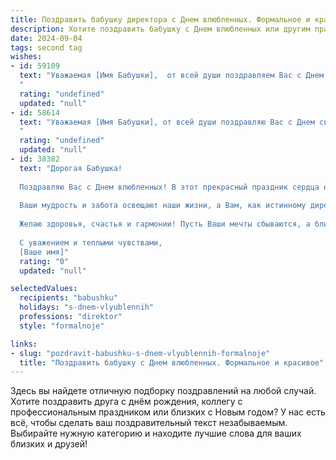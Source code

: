 ```yaml
---
title: Поздравить бабушку директора с Днем влюбленных. Формальное и красивое
description: Хотите поздравить бабушку с Днем влюбленных или другим праздником? Наш ИИ создаст незабываемое поздравление, а вы обязательно выделитесь среди других.  
date: 2024-09-04
tags: second tag
wishes:
- id: 59109
  text: "Уважаемая [Имя Бабушки],  от всей души поздравляем Вас с Днем святого Валентина! Желаем Вам бесконечной любви, нежности и счастья, которое согревает сердце и вдохновляет на новые свершения. Пусть этот день будет полон радости, приятных сюрпризов и незабываемых моментов.
  "
  rating: "undefined"
  updated: "null"
- id: 58614
  text: "Уважаемая [Имя Бабушки], от всей души поздравляю Вас с Днем святого Валентина! Желаю Вам море любви, тепла и радости в этот прекрасный день. Пусть Ваша жизнь будет наполнена яркими красками и душевным спокойствием, а Ваша директорская мудрость и талант продолжают вдохновлять всех вокруг!
  "
  rating: "undefined"
  updated: "null"
- id: 38382
  text: "Дорогая Бабушка!
  
  Поздравляю Вас с Днем влюбленных! В этот прекрасный праздник сердца наполнены теплом и нежностью, и хотелось бы выразить Вам свою искреннюю признательность и любовь.
  
  Ваши мудрость и забота освещают наши жизни, а Вам, как истинному директору нашей семьи, всегда удается создавать атмосферу тепла и уюта. Пусть в Вашем сердце всегда живет любовь, а каждый новый день радует только приятными событиями и счастливыми моментами.
  
  Желаю здоровья, счастья и гармонии! Пусть Ваши мечты сбываются, а близкие дарят Вам свою любовь и поддержку.
  
  С уважением и теплыми чувствами,
  [Ваше имя]"
  rating: "0"
  updated: "null"

selectedValues:
  recipients: "babushku"
  holidays: "s-dnem-vlyublennih"
  professions: "direktor"
  style: "formalnoje"

links:
- slug: "pozdravit-babushku-s-dnem-vlyublennih-formalnoje"
  title: "Поздравить бабушку с Днем влюбленных. Формальное и красивое"
---
```


Здесь вы найдете отличную подборку поздравлений на любой случай. 
Хотите поздравить друга с днём рождения, коллегу с профессиональным праздником или близких с Новым годом? У нас есть всё, чтобы сделать ваш поздравительный текст незабываемым. Выбирайте нужную категорию и находите лучшие слова для ваших близких и друзей!

